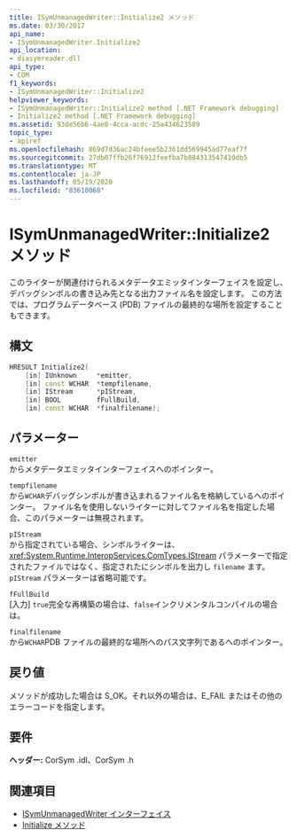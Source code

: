 ```yaml
---
title: ISymUnmanagedWriter::Initialize2 メソッド
ms.date: 03/30/2017
api_name:
- ISymUnmanagedWriter.Initialize2
api_location:
- diasymreader.dll
api_type:
- COM
f1_keywords:
- ISymUnmanagedWriter::Initialize2
helpviewer_keywords:
- ISymUnmanagedWriter::Initialize2 method [.NET Framework debugging]
- Initialize2 method [.NET Framework debugging]
ms.assetid: 93de56b6-4ae8-4cca-acdc-25a434623509
topic_type:
- apiref
ms.openlocfilehash: 869d7d36ac24bfeee5b2361dd569945ad77eaf7f
ms.sourcegitcommit: 27db07ffb26f76912feefba7b884313547410db5
ms.translationtype: MT
ms.contentlocale: ja-JP
ms.lasthandoff: 05/19/2020
ms.locfileid: "83610068"
---
```

# <a name="isymunmanagedwriterinitialize2-method"></a>ISymUnmanagedWriter::Initialize2 メソッド
このライターが関連付けられるメタデータエミッタインターフェイスを設定し、デバッグシンボルの書き込み先となる出力ファイル名を設定します。 この方法では、プログラムデータベース (PDB) ファイルの最終的な場所を設定することもできます。  
  
## <a name="syntax"></a>構文  
  
```cpp  
HRESULT Initialize2(  
    [in] IUnknown     *emitter,  
    [in] const WCHAR  *tempfilename,  
    [in] IStream      *pIStream,  
    [in] BOOL         fFullBuild,  
    [in] const WCHAR  *finalfilename);  
```  
  
## <a name="parameters"></a>パラメーター  
 `emitter`  
 からメタデータエミッタインターフェイスへのポインター。  
  
 `tempfilename`  
 から`WCHAR`デバッグシンボルが書き込まれるファイル名を格納しているへのポインター。 ファイル名を使用しないライターに対してファイル名を指定した場合、このパラメーターは無視されます。  
  
 `pIStream`  
 から指定されている場合、シンボルライターは、 <xref:System.Runtime.InteropServices.ComTypes.IStream> パラメーターで指定されたファイルではなく、指定されたにシンボルを出力し `filename` ます。 `pIStream` パラメーターは省略可能です。  
  
 `fFullBuild`  
 [入力] `true`完全な再構築の場合は、`false`インクリメンタルコンパイルの場合は。  
  
 `finalfilename`  
 から`WCHAR`PDB ファイルの最終的な場所へのパス文字列であるへのポインター。  
  
## <a name="return-value"></a>戻り値  
 メソッドが成功した場合は S_OK。それ以外の場合は、E_FAIL またはその他のエラーコードを指定します。  
  
## <a name="requirements"></a>要件  
 **ヘッダー:** CorSym .idl、CorSym .h  
  
## <a name="see-also"></a>関連項目

- [ISymUnmanagedWriter インターフェイス](isymunmanagedwriter-interface.md)
- [Initialize メソッド](isymunmanagedwriter-initialize-method.md)

